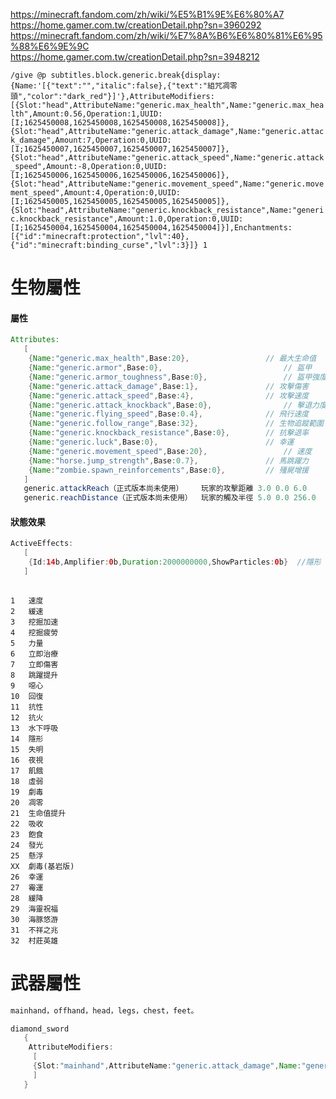 https://minecraft.fandom.com/zh/wiki/%E5%B1%9E%E6%80%A7  
https://home.gamer.com.tw/creationDetail.php?sn=3960292  
https://minecraft.fandom.com/zh/wiki/%E7%8A%B6%E6%80%81%E6%95%88%E6%9E%9C  
https://home.gamer.com.tw/creationDetail.php?sn=3948212  

`/give @p subtitles.block.generic.break{display:{Name:'[{"text":"","italic":false},{"text":"組咒凋零頭","color":"dark_red"}]'},AttributeModifiers:[{Slot:"head",AttributeName:"generic.max_health",Name:"generic.max_health",Amount:0.56,Operation:1,UUID:[I;1625450008,1625450008,1625450008,1625450008]},{Slot:"head",AttributeName:"generic.attack_damage",Name:"generic.attack_damage",Amount:7,Operation:0,UUID:[I;1625450007,1625450007,1625450007,1625450007]},{Slot:"head",AttributeName:"generic.attack_speed",Name:"generic.attack_speed",Amount:-8,Operation:0,UUID:[I;1625450006,1625450006,1625450006,1625450006]},{Slot:"head",AttributeName:"generic.movement_speed",Name:"generic.movement_speed",Amount:4,Operation:0,UUID:[I;1625450005,1625450005,1625450005,1625450005]},{Slot:"head",AttributeName:"generic.knockback_resistance",Name:"generic.knockback_resistance",Amount:1.0,Operation:0,UUID:[I;1625450004,1625450004,1625450004,1625450004]}],Enchantments:[{"id":"minecraft:protection","lvl":40},{"id":"minecraft:binding_curse","lvl":3}]} 1`

# 生物屬性
#### **屬性** 
```Java
Attributes:
   [             
    {Name:"generic.max_health",Base:20},	             // 最大生命值    ( 0.0 < n < 1024.0 )
    {Name:"generic.armor",Base:0},                   	     // 盔甲          ( 0.0 < n < 30.0 )
    {Name:"generic.armor_toughness",Base:0},	             // 盔甲強度      ( 0.0 < n < 20.0 )
    {Name:"generic.attack_damage",Base:1},	             // 攻擊傷害      ( 0.0 < n < 2048.0 )
    {Name:"generic.attack_speed",Base:4},	             // 攻擊速度      ( 0.0 < n < 1024.0 )
    {Name:"generic.attack_knockback",Base:0},                // 擊退力度      ( 0.0 < n < 0.0 )
    {Name:"generic.flying_speed",Base:0.4},	             // 飛行速度      ( 0.0 < n < 1024.0 )
    {Name:"generic.follow_range",Base:32},	             // 生物追蹤範圍  ( 0.0 < n < 2048.0 )
    {Name:"generic.knockback_resistance",Base:0},	     // 抗擊退率      ( 0.0 < n < 1.0 )
    {Name:"generic.luck",Base:0},	                     // 幸運         ( -1024.0 < n < 1024.0 )
    {Name:"generic.movement_speed",Base:20},	             // 速度         ( 0.0 < n < 1024.0 )
    {Name:"horse.jump_strength",Base:0.7},	             // 馬跳躍力      ( 0.0 < n < 2.0 )
    {Name:"zombie.spawn_reinforcements",Base:0},	     // 殭屍增援      ( 0.0 < n < 1.0 )
   ]
   generic.attackReach（正式版本尚未使用）	玩家的攻擊距離	3.0	0.0	6.0
   generic.reachDistance（正式版本尚未使用）	玩家的觸及半徑	5.0	0.0	256.0
```

#### **狀態效果**

```Java
ActiveEffects:
   [
    {Id:14b,Amplifier:0b,Duration:2000000000,ShowParticles:0b}  //隱形
   ]
    
```
```
1   速度
2   緩速
3   挖掘加速
4   挖掘疲勞
5   力量
6   立即治療
7   立即傷害
8   跳躍提升
9   噁心
10  回復
11  抗性
12  抗火
13  水下呼吸
14  隱形
15  失明
16  夜視
17  飢餓
18  虛弱
19  劇毒
20  凋零
21  生命值提升
22  吸收
23  飽食
24  發光
25  懸浮
XX  劇毒(基岩版)
26  幸運
27  霉運
28  緩降
29  海靈祝福
30  海豚悠游
31  不祥之兆
32  村莊英雄
```

# 武器屬性
```java
mainhand，offhand，head，legs，chest，feet。

diamond_sword
   {
    AttributeModifiers:
     [
     {Slot:"mainhand",AttributeName:"generic.attack_damage",Name:"generic.attack_damage",Amount:20,Operation:0,UUID:[I;1,1,1,1]}
     ]
   }
```
